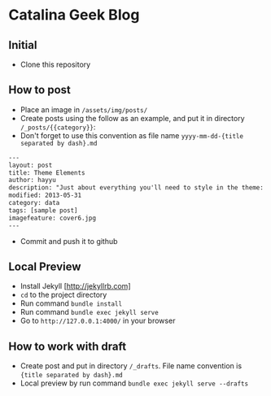 Catalina Geek Blog
=========================

## Initial
 - Clone this repository

## How to post
 - Place an image in `/assets/img/posts/`
 - Create posts using the follow as an example, and put it in directory `/_posts/{{category}}`:
 - Don't forget to use this convention as file name `yyyy-mm-dd-{title separated by dash}.md`

```txt
---
layout: post
title: Theme Elements
author: hayyu
description: "Just about everything you'll need to style in the theme: headings, paragraphs, blockquotes, tables, code blocks, and more."
modified: 2013-05-31
category: data
tags: [sample post]
imagefeature: cover6.jpg
---
```
 - Commit and push it to github

## Local Preview
 - Install Jekyll [http://jekyllrb.com]
 - `cd` to the project directory
 - Run command `bundle install`
 - Run command `bundle exec jekyll serve`
 - Go to `http://127.0.0.1:4000/` in your browser

## How to work with draft
 - Create post and put in directory `/_drafts`. File name convention is `{title separated by dash}.md`
 - Local preview by run command `bundle exec jekyll serve --drafts`
